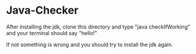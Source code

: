 # Java-Checker
After installing the jdk, clone this directory and type "java checkIfWorking" and your terminal should say "hello!"

If not something is wrong and you should try to install the jdk again.
